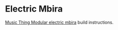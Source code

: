 # Electric Mbira
[Music Thing Modular electric mbira](https://medium.com/music-thing-modular-notes/how-to-build-an-electric-mbira-from-titanium-bicycle-spokes-and-radio-controlled-boat-parts-93d59a0ff584) build instructions.
